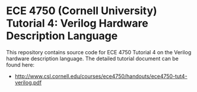 
ECE 4750 (Cornell University) Tutorial 4: Verilog Hardware Description Language
==========================================================================

This repository contains source code for ECE 4750 Tutorial 4 on the
Verilog hardware description language. The detailed tutorial document can
be found here:

 * http://www.csl.cornell.edu/courses/ece4750/handouts/ece4750-tut4-verilog.pdf

